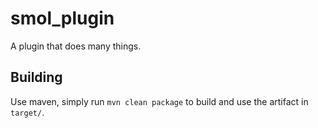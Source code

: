 # smol_plugin

A plugin that does many things.

## Building

Use maven, simply run `mvn clean package` to build and use the artifact in `target/`.

